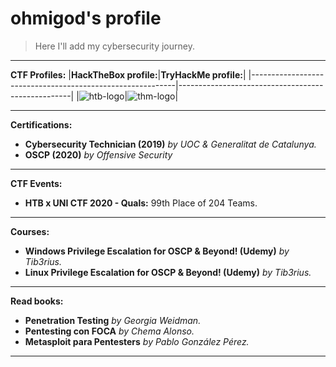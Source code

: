 # ohmigod's profile

>Here I'll add my cybersecurity journey.
_____
**CTF Profiles:**
|**HackTheBox profile:**|**TryHackMe profile:**|
|-----------------------------------------------------------|---------------------------------------------------|
|![htb-logo](http://www.hackthebox.eu/badge/image/86046.jpg)|![thm-logo](https://i.ibb.co/pJr2hXL/ohmigod-1.png)|
_____
**Certifications:**
* **Cybersecurity Technician (2019)** _by UOC & Generalitat de Catalunya._
* **OSCP (2020)** _by Offensive Security_

_____

**CTF Events:**

* **HTB x UNI CTF 2020 - Quals:** 99th Place of 204 Teams.

_____

**Courses:**

* **Windows Privilege Escalation for OSCP & Beyond! (Udemy)** _by Tib3rius._
* **Linux Privilege Escalation for OSCP & Beyond! (Udemy)** _by Tib3rius._
_____
**Read books:**
* **Penetration Testing** _by Georgia Weidman._
* **Pentesting con FOCA** _by Chema Alonso._
* **Metasploit para Pentesters** _by Pablo González Pérez._

______
